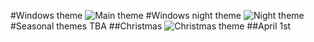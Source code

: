 [discord]: https://discordapp.com/api/guilds/150662382874525696/widget.png
[discord-url]: https://discord.gg/Microsoft
#Windows theme
![Main theme](https://cloud.githubusercontent.com/assets/11031051/22585271/a9b1c0ee-e9ff-11e6-92f1-a93eb5ca6b34.png)
#Windows night theme
![Night theme](https://cloud.githubusercontent.com/assets/11031051/22585258/965484be-e9ff-11e6-9ff3-07d8aebbae90.png)
#Seasonal themes
TBA
##Christmas
![Christmas theme](https://cloud.githubusercontent.com/assets/11031051/21484078/9af37026-cb95-11e6-8900-e5eec7584551.png)
##April 1st
